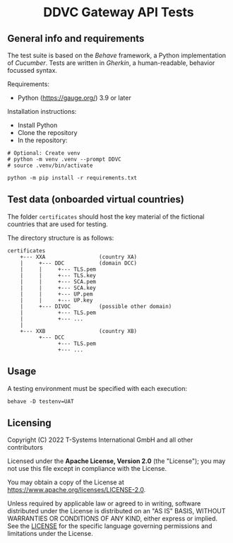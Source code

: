 <h1 align="center">
   DDVC Gateway  API Tests
</h1>

## General info and requirements

The test suite is based on the *Behave* framework, a Python implementation of *Cucumber*. 
Tests are written in *Gherkin*, a human-readable, behavior focussed syntax.

Requirements: 
- Python (https://gauge.org/) 3.9 or later

Installation instructions: 

- Install Python
- Clone the repository
- In the repository:
```
# Optional: Create venv
# python -m venv .venv --prompt DDVC
# source .venv/bin/activate

python -m pip install -r requirements.txt
```

## Test data (onboarded virtual countries)

The folder `certificates` should host the key material of the
fictional countries that are used for testing. 

The directory structure is as follows: 
```
certificates
    +--- XXA                 (country XA)
    |     +--- DDC           (domain DCC)
    |     |     +--- TLS.pem
    |     |     +--- TLS.key
    |     |     +--- SCA.pem
    |     |     +--- SCA.key
    |     |     +--- UP.pem
    |     |     +--- UP.key
    |     +--- DIVOC         (possible other domain)
    |           +--- TLS.pem
    |           +--- ...
    |
    +--- XXB                 (country XB)
          +--- DCC
                +--- TLS.pem
                +--- ...
```

## Usage

A testing environment must be specified with each execution:

```
behave -D testenv=UAT 
```

## Licensing

Copyright (C) 2022 T-Systems International GmbH and all other contributors

Licensed under the **Apache License, Version 2.0** (the "License"); you may not use this file except in compliance with the License.

You may obtain a copy of the License at https://www.apache.org/licenses/LICENSE-2.0.

Unless required by applicable law or agreed to in writing, software distributed under the License is distributed on an "AS IS" BASIS, WITHOUT WARRANTIES OR CONDITIONS OF ANY KIND, either express or implied. See the [LICENSE](./LICENSE) for the specific language governing permissions and limitations under the License.
